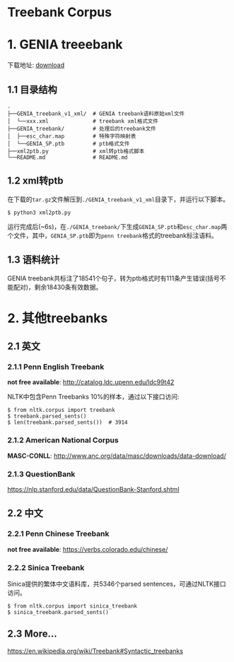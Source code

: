 # Treebank Corpus


# 1. GENIA treeebank

下载地址: [download](http://www.nactem.ac.uk/GENIA/current/GENIA-corpus/Treebank/GENIA_treebank_v1.tar.gz)

## 1.1 目录结构

    .
    ├──GENIA_treebank_v1_xml/  # GENIA treebank语料原始xml文件
    │  └──xxx.xml              # treebank xml格式文件
    ├──GENIA_treebank/         # 处理后的treebank文件
    │  ├──esc_char.map         # 特殊字符映射表
    │  └──GENIA_SP.ptb         # ptb格式文件
    ├──xml2ptb.py              # xml转ptb格式脚本
    └──README.md               # README.md

## 1.2 xml转ptb

在下载的`tar.gz`文件解压到`./GENIA_treebank_v1_xml`目录下，并运行以下脚本。

    $ python3 xml2ptb.py

运行完成后(~6s)，在`./GENIA_treebank/`下生成`GENIA_SP.ptb`和`esc_char.map`两个文件，其中，`GENIA_SP.ptb`即为`penn treebank`格式的treebank标注语料。

## 1.3 语料统计

GENIA treebank共标注了18541个句子，转为ptb格式时有111条产生错误(括号不能配对)，剩余18430条有效数据。


# 2. 其他treebanks

## 2.1 英文

### 2.1.1 Penn English Treebank

**not free available**: http://catalog.ldc.upenn.edu/ldc99t42

NLTK中包含Penn Treebanks 10%的样本，通过以下接口访问:

    $ from nltk.corpus import treebank
    $ treebank.parsed_sents()
    $ len(treebank.parsed_sents())  # 3914

### 2.1.2 American National Corpus

**MASC-CONLL**: http://www.anc.org/data/masc/downloads/data-download/

### 2.1.3 QuestionBank

https://nlp.stanford.edu/data/QuestionBank-Stanford.shtml

## 2.2 中文

### 2.2.1 Penn Chinese Treebank

**not free available**: https://verbs.colorado.edu/chinese/

### 2.2.2 Sinica Treebank

Sinica提供的繁体中文语料库，共5346个parsed sentences，可通过NLTK接口访问。

    $ from nltk.corpus import sinica_treebank
    $ sinica_treebank.parsed_sents()

## 2.3 More...

https://en.wikipedia.org/wiki/Treebank#Syntactic_treebanks
